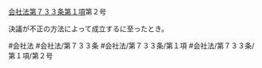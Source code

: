 [会社法第７３３条第１項](会社法＿＿＿＿第７３３条第１項)第２号

決議が不正の方法によって成立するに至ったとき。


#会社法
#会社法/第７３３条
#会社法/第７３３条/第１項
#会社法/第７３３条/第１項/第２号
